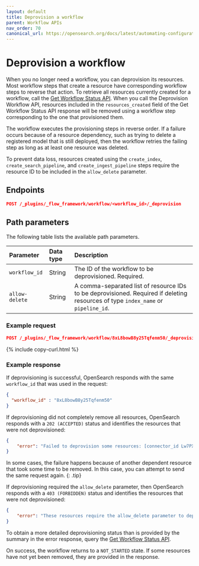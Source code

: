 ```yaml
---
layout: default
title: Deprovision a workflow
parent: Workflow APIs
nav_order: 70
canonical_url: https://opensearch.org/docs/latest/automating-configurations/api/deprovision-workflow/
---
```


# Deprovision a workflow

When you no longer need a workflow, you can deprovision its resources. Most workflow steps that create a resource have corresponding workflow steps to reverse that action. To retrieve all resources currently created for a workflow, call the [Get Workflow Status API]({{site.url}}{{site.baseurl}}/automating-configurations/api/get-workflow-status/). When you call the Deprovision Workflow API, resources included in the `resources_created` field of the Get Workflow Status API response will be removed using a workflow step corresponding to the one that provisioned them.

The workflow executes the provisioning steps in reverse order. If a failure occurs because of a resource dependency, such as trying to delete a registered model that is still deployed, then the workflow retries the failing step as long as at least one resource was deleted.

To prevent data loss, resources created using the `create_index`, `create_search_pipeline`, and `create_ingest_pipeline` steps require the resource ID to be included in the `allow_delete` parameter.

## Endpoints

```json
POST /_plugins/_flow_framework/workflow/<workflow_id>/_deprovision
``` 

## Path parameters

The following table lists the available path parameters. 

| Parameter | Data type | Description |
| :--- | :--- | :--- |
| `workflow_id` | String | The ID of the workflow to be deprovisioned. Required. |
| `allow-delete` | String | A comma-separated list of resource IDs to be deprovisioned. Required if deleting resources of type `index_name` or `pipeline_id`. |

### Example request

```json
POST /_plugins/_flow_framework/workflow/8xL8bowB8y25Tqfenm50/_deprovision
``` 
{% include copy-curl.html %}

### Example response

If deprovisioning is successful, OpenSearch responds with the same `workflow_id` that was used in the request: 

```json
{
  "workflow_id" : "8xL8bowB8y25Tqfenm50"
}
```

If deprovisioning did not completely remove all resources, OpenSearch responds with a `202 (ACCEPTED)` status and identifies the resources that were not deprovisioned:

```json
{
    "error": "Failed to deprovision some resources: [connector_id Lw7PX4wBfVtHp98y06wV]."
}
```

In some cases, the failure happens because of another dependent resource that took some time to be removed. In this case, you can attempt to send the same request again.
{: .tip}

If deprovisioning required the `allow_delete` parameter, then OpenSearch responds with a `403 (FORBIDDEN)` status and identifies the resources that were not deprovisioned:

```json
{
    "error": "These resources require the allow_delete parameter to deprovision: [index_name my-index]."
}
```

To obtain a more detailed deprovisioning status than is provided by the summary in the error response, query the [Get Workflow Status API]({{site.url}}{{site.baseurl}}/automating-configurations/api/get-workflow-status/). 

On success, the workflow returns to a `NOT_STARTED` state. If some resources have not yet been removed, they are provided in the response.